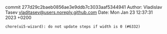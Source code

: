 commit 277d29c2baeb0856ae3e9ddb7c3033aaf5344941
Author: Vladislav Tasev <vladitasev@users.noreply.github.com>
Date:   Mon Jan 23 12:37:31 2023 +0200

    chore(ui5-wizard): do not update steps if width is 0 (#6332)
